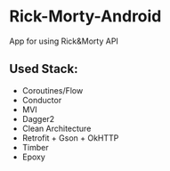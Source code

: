 # Rick-Morty-Android


App for using Rick&Morty API
## Used Stack:
* Coroutines/Flow
* Conductor
* MVI
* Dagger2
* Clean Architecture
* Retrofit + Gson + OkHTTP
* Timber
* Epoxy
